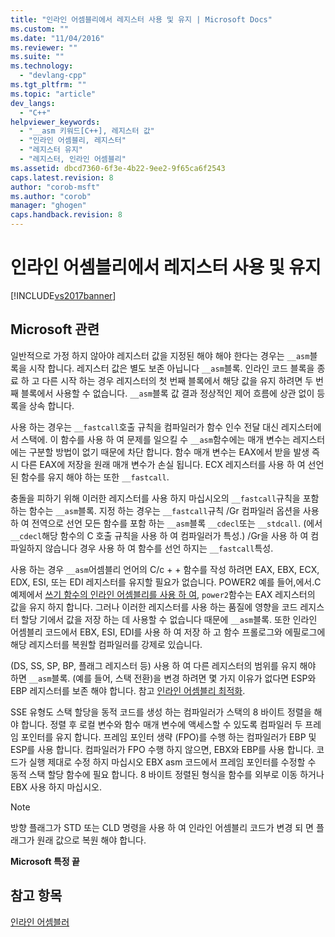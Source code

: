 ```yaml
---
title: "인라인 어셈블리에서 레지스터 사용 및 유지 | Microsoft Docs"
ms.custom: ""
ms.date: "11/04/2016"
ms.reviewer: ""
ms.suite: ""
ms.technology: 
  - "devlang-cpp"
ms.tgt_pltfrm: ""
ms.topic: "article"
dev_langs: 
  - "C++"
helpviewer_keywords: 
  - "__asm 키워드[C++], 레지스터 값"
  - "인라인 어셈블리, 레지스터"
  - "레지스터 유지"
  - "레지스터, 인라인 어셈블리"
ms.assetid: dbcd7360-6f3e-4b22-9ee2-9f65ca6f2543
caps.latest.revision: 8
author: "corob-msft"
ms.author: "corob"
manager: "ghogen"
caps.handback.revision: 8
---
```

# 인라인 어셈블리에서 레지스터 사용 및 유지
[!INCLUDE[vs2017banner](../../assembler/inline/includes/vs2017banner.md)]

## Microsoft 관련  
 일반적으로 가정 하지 않아야 레지스터 값을 지정된 해야 해야 한다는 경우는  `__asm`블록을 시작 합니다.  레지스터 값은 별도 보존 아닙니다  `__asm`블록.  인라인 코드 블록을 종료 하 고 다른 시작 하는 경우 레지스터의 첫 번째 블록에서 해당 값을 유지 하려면 두 번째 블록에서 사용할 수 없습니다.   `__asm`블록 값 결과 정상적인 제어 흐름에 상관 없이 등록을 상속 합니다.  
  
 사용 하는 경우는  `__fastcall`호출 규칙을 컴파일러가 함수 인수 전달 대신 레지스터에서 스택에.  이 함수를 사용 하 여 문제를 일으킬 수  `__asm`함수에는 매개 변수는 레지스터에는 구분할 방법이 없기 때문에 차단 합니다.  함수 매개 변수는 EAX에서 받을 발생 즉시 다른 EAX에 저장을 원래 매개 변수가 손실 됩니다.  ECX 레지스터를 사용 하 여 선언 된 함수를 유지 해야 하는 또한  `__fastcall`.  
  
 충돌을 피하기 위해 이러한 레지스터를 사용 하지 마십시오의  `__fastcall`규칙을 포함 하는 함수는  `__asm`블록.  지정 하는 경우는  `__fastcall`규칙 \/Gr 컴파일러 옵션을 사용 하 여 전역으로 선언 모든 함수를 포함 하는  `__asm`블록  `__cdecl`또는   `__stdcall`.  \(에서  `__cdecl`해당 함수의 C 호출 규칙을 사용 하 여 컴파일러가 특성.\) \/Gr을 사용 하 여 컴파일하지 않습니다 경우 사용 하 여 함수를 선언 하지는  `__fastcall`특성.  
  
 사용 하는 경우  `__asm`어셈블리 언어의 C\/c \+ \+ 함수를 작성 하려면 EAX, EBX, ECX, EDX, ESI, 또는 EDI 레지스터를 유지할 필요가 없습니다.  POWER2 예를 들어,에서.C 예제에서  [쓰기 함수의 인라인 어셈블리를 사용 하 여](../../assembler/inline/writing-functions-with-inline-assembly.md),  `power2`함수는 EAX 레지스터의 값을 유지 하지 합니다.  그러나 이러한 레지스터를 사용 하는 품질에 영향을 코드 레지스터 할당 기에서 값을 저장 하는 데 사용할 수 없습니다 때문에  `__asm`블록.  또한 인라인 어셈블리 코드에서 EBX, ESI, EDI를 사용 하 여 저장 하 고 함수 프롤로그와 에필로그에 해당 레지스터를 복원할 컴파일러를 강제로 있습니다.  
  
 \(DS, SS, SP, BP, 플래그 레지스터 등\) 사용 하 여 다른 레지스터의 범위를 유지 해야 하면  `__asm`블록.  \(예를 들어, 스택 전환\)을 변경 하려면 몇 가지 이유가 없다면 ESP와 EBP 레지스터를 보존 해야 합니다.  참고  [인라인 어셈블리 최적화](../../assembler/inline/optimizing-inline-assembly.md).  
  
 SSE 유형도 스택 할당을 동적 코드를 생성 하는 컴파일러가 스택의 8 바이트 정렬을 해야 합니다.  정렬 후 로컬 변수와 함수 매개 변수에 액세스할 수 있도록 컴파일러 두 프레임 포인터를 유지 합니다.  프레임 포인터 생략 \(FPO\)를 수행 하는 컴파일러가 EBP 및 ESP를 사용 합니다.  컴파일러가 FPO 수행 하지 않으면, EBX와 EBP를 사용 합니다.  코드가 실행 제대로 수정 하지 마십시오 EBX asm 코드에서 프레임 포인터를 수정할 수 동적 스택 할당 함수에 필요 합니다.  8 바이트 정렬된 형식을 함수를 외부로 이동 하거나 EBX 사용 하지 마십시오.  
  
> [!NOTE]
>  방향 플래그가 STD 또는 CLD 명령을 사용 하 여 인라인 어셈블리 코드가 변경 되 면 플래그가 원래 값으로 복원 해야 합니다.  
  
 **Microsoft 특정 끝**  
  
## 참고 항목  
 [인라인 어셈블러](../../assembler/inline/inline-assembler.md)